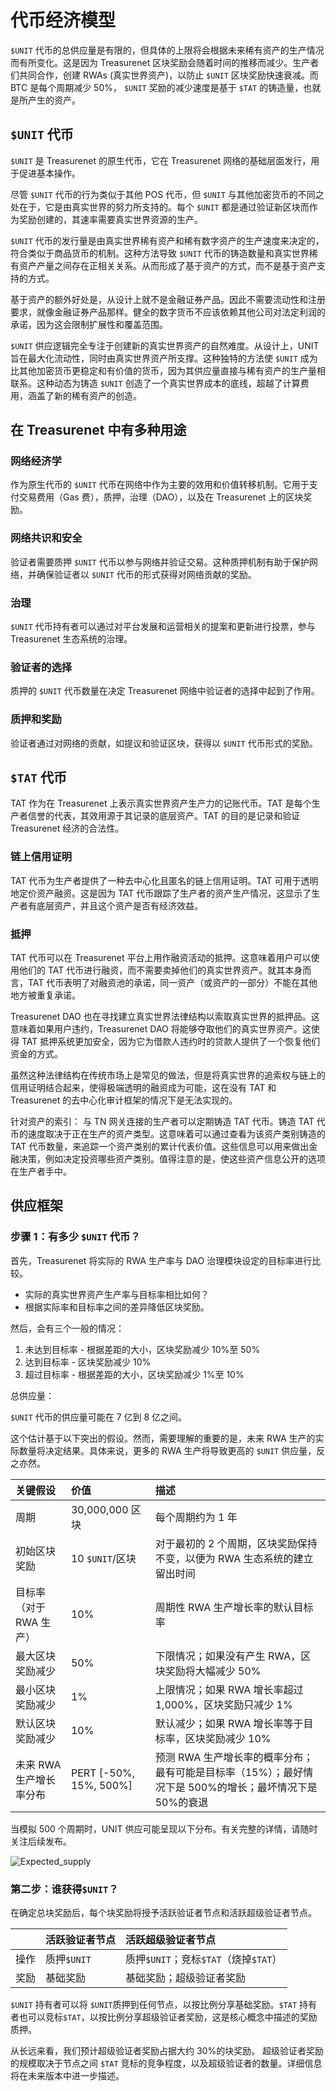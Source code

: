 # 代币经济模型

`$UNIT` 代币的总供应量是有限的，但具体的上限将会根据未来稀有资产的生产情况而有所变化。这是因为 Treasurenet 区块奖励会随着时间的推移而减少。生产者们共同合作，创建 RWAs (真实世界资产)，以防止 `$UNIT` 区块奖励快速衰减。而 BTC 是每个周期减少 50%， `$UNIT` 奖励的减少速度是基于 `$TAT` 的铸造量，也就是所产生的资产。

## `$UNIT` 代币

`$UNIT` 是 Treasurenet 的原生代币，它在 Treasurenet 网络的基础层面发行，用于促进基本操作。

尽管 `$UNIT` 代币的行为类似于其他 POS 代币，但 `$UNIT` 与其他加密货币的不同之处在于，它是由真实世界的努力所支持的。每个 `$UNIT` 都是通过验证新区块而作为奖励创建的，其速率需要真实世界资源的生产。

`$UNIT` 代币的发行量是由真实世界稀有资产和稀有数字资产的生产速度来决定的，符合类似于商品货币的机制。这种方法导致 `$UNIT` 代币的铸造数量和真实世界稀有资产产量之间存在正相关关系。从而形成了基于资产的方式，而不是基于资产支持的方式。

基于资产的额外好处是，从设计上就不是金融证券产品。因此不需要流动性和注册要求，就像金融证券产品那样。健全的数字货币不应该依赖其他公司对法定利润的承诺，因为这会限制扩展性和覆盖范围。

`$UNIT` 供应逻辑完全专注于创建新的真实世界资产的自然难度。从设计上，UNIT 旨在最大化流动性，同时由真实世界资产所支撑。这种独特的方法使 `$UNIT` 成为比其他加密货币更稳定和有价值的货币，因为其供应量直接与稀有资产的生产量相联系。这种动态为铸造 `$UNIT` 创造了一个真实世界成本的底线，超越了计算费用，涵盖了新的稀有资产的创造。

## 在 Treasurenet 中有多种用途

### 网络经济学

作为原生代币的 `$UNIT` 代币在网络中作为主要的效用和价值转移机制。它用于支付交易费用（Gas 费），质押，治理（DAO），以及在 Treasurenet 上的区块奖励。

### 网络共识和安全

验证者需要质押 `$UNIT` 代币以参与网络并验证交易。这种质押机制有助于保护网络，并确保验证者以 `$UNIT` 代币的形式获得对网络贡献的奖励。

### 治理

`$UNIT` 代币持有者可以通过对平台发展和运营相关的提案和更新进行投票，参与 Treasurenet 生态系统的治理。

### 验证者的选择

质押的 `$UNIT` 代币数量在决定 Treasurenet 网络中验证者的选择中起到了作用。

### 质押和奖励

验证者通过对网络的贡献，如提议和验证区块，获得以 `$UNIT` 代币形式的奖励。

## `$TAT` 代币

TAT 作为在 Treasurenet 上表示真实世界资产生产力的记账代币。TAT 是每个生产者信誉的代表，其效用源于其记录的底层资产。TAT 的目的是记录和验证 Treasurenet 经济的合法性。

### 链上信用证明

TAT 代币为生产者提供了一种去中心化且匿名的链上信用证明。TAT 可用于透明地定价资产融资。这是因为 TAT 代币跟踪了生产者的资产生产情况，这显示了生产者有底层资产，并且这个资产是否有经济效益。

### 抵押

TAT 代币可以在 Treasurenet 平台上用作融资活动的抵押。这意味着用户可以使用他们的 TAT 代币进行融资，而不需要卖掉他们的真实世界资产。就其本身而言，TAT 代币表明了对融资池的承诺，同一资产（或资产的一部分）不能在其他地方被重复承诺。

Treasurenet DAO 也在寻找建立真实世界法律结构以索取真实世界的抵押品。这意味着如果用户违约，Treasurenet DAO 将能够夺取他们的真实世界资产。这使得 TAT 抵押系统更加安全，因为它为借款人违约时的贷款人提供了一个恢复他们资金的方式。

虽然这种法律结构在传统市场上是常见的做法，但是将真实世界的追索权与链上的信用证明结合起来，使得极端透明的融资成为可能，这在没有 TAT 和 Treasurenet 的去中心化审计框架的情况下是无法实现的。

针对资产的索引：
与 TN 网关连接的生产者可以定期铸造 TAT 代币。铸造 TAT 代币的速度取决于正在生产的资产类型。这意味着可以通过查看为该资产类别铸造的 TAT 代币数量，来追踪一个资产类别的累计代表价值。这些信息可以用来做出金融决策，例如决定投资哪些资产类别。值得注意的是，使这些资产信息公开的选项在生产者手中。

## 供应框架

### 步骤 1：有多少 `$UNIT` 代币？

首先，Treasurenet 将实际的 RWA 生产率与 DAO 治理模块设定的目标率进行比较。

- 实际的真实世界资产生产率与目标率相比如何？
- 根据实际率和目标率之间的差异降低区块奖励。

然后，会有三个一般的情况：

1. 未达到目标率 - 根据差距的大小，区块奖励减少 10%至 50%
2. 达到目标率 - 区块奖励减少 10%
3. 超过目标率 - 根据差距的大小，区块奖励减少 1%至 10%

总供应量：

`$UNIT` 代币的供应量可能在 7 亿到 8 亿之间。

这个估计基于以下突出的假设。然而，需要理解的重要的是，未来 RWA 生产的实际数量将决定结果。具体来说，更多的 RWA 生产将导致更高的 `$UNIT` 供应量，反之亦然。

| 关键假设                | 价值                   | 描述                                                                                                    |
| :---------------------- | :--------------------- | :------------------------------------------------------------------------------------------------------ |
| 周期                    | 30,000,000 区块        | 每个周期约为 1 年                                                                                       |
| 初始区块奖励            | 10 `$UNIT`/区块        | 对于最初的 2 个周期，区块奖励保持不变，以便为 RWA 生态系统的建立留出时间                                |
| 目标率（对于 RWA 生产） | 10%                    | 周期性 RWA 生产增长率的默认目标率                                                                       |
| 最大区块奖励减少        | 50%                    | 下限情况；如果没有产生 RWA，区块奖励将大幅减少 50%                                                      |
| 最小区块奖励减少        | 1%                     | 上限情况；如果 RWA 增长率超过 1,000%，区块奖励只减少 1%                                                 |
| 默认区块奖励减少        | 10%                    | 默认减少；如果 RWA 增长率等于目标率，区块奖励减少 10%                                                   |
| 未来 RWA 生产增长率分布 | PERT [-50%, 15%, 500%] | 预测 RWA 生产增长率的概率分布；最有可能是目标率（15%）；最好情况下是 500%的增长；最坏情况下是 50%的衰退 |

当模拟 500 个周期时，UNIT 供应可能呈现以下分布。有关完整的详情，请随时关注后续发布。

![Expected_supply](/img/docs/expected_supply.png)

### 第二步：谁获得`$UNIT`？

在确定总块奖励后，每个块奖励将授予活跃验证者节点和活跃超级验证者节点。

|      | 活跃验证者节点 | 活跃超级验证者节点                    |
| :--- | :------------- | :------------------------------------ |
| 操作 | 质押`$UNIT`    | 质押`$UNIT`；竞标`$TAT`（烧掉`$TAT`） |
| 奖励 | 基础奖励       | 基础奖励；超级验证者奖励              |

`$UNIT` 持有者可以将 `$UNIT`质押到任何节点，以按比例分享基础奖励。`$TAT` 持有者也可以竞标`$TAT`，以按比例分享超级验证者奖励，这是核心概念中描述的奖励质押。

从长远来看，我们预计超级验证者奖励占据大约 30%的块奖励。
超级验证者奖励的规模取决于节点之间 `$TAT` 竞标的竞争程度，以及超级验证者的数量。详细信息将在未来版本中进一步描述。
